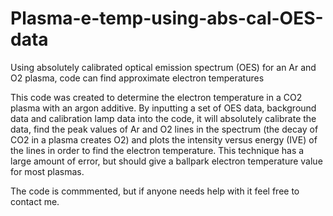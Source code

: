 # Plasma-e-temp-using-abs-cal-OES-data
Using absolutely calibrated optical emission spectrum (OES) for an Ar and O2 plasma, code can find approximate electron temperatures

This code was created to determine the electron temperature in a CO2 plasma with an argon additive.  By inputting a set of OES 
data, background data and calibration lamp data into the code, it will absolutely calibrate the data, find the peak values of 
Ar and O2 lines in the spectrum (the decay of CO2 in a plasma creates O2) and plots the intensity versus energy (IVE) of 
the lines in order to find the electron temperature.  This technique has a large amount of error, but should give a ballpark 
electron temperature value for most plasmas.

The code is commmented, but if anyone needs help with it feel free to contact me.

